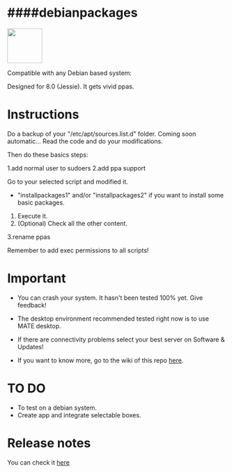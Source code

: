 ####debianpackages
=============================================
<img src="http://static2.linuxadictos.com/wp-content/uploads/logo-debian.jpg" width="80">

Compatible with any Debian based system:

Designed for 8.0 (Jessie). It gets vivid ppas.

Instructions
=============================================
Do a backup of your "/etc/apt/sources.list.d" folder. Coming soon automatic...
Read the code and do your modifications.

Then do these basics steps:

1.add normal user to sudoers
2.add ppa support

Go to your selected script and modified it.

* "installpackages1" and/or "installpackages2" if you want to install some basic packages.
1. Execute it.
1. (Optional) Check all the other content.

3.rename ppas

Remember to add exec permissions to all scripts!

Important
=============================================
* You can crash your system. It hasn't been tested 100% yet. Give feedback!
* The desktop environment recommended tested right now is to use MATE desktop.

* If there are connectivity problems select your best server on Software & Updates!
* If you want to know more, go to the wiki of this repo [here](https://github.com/tonigellida/ubuntupackages/wiki).

TO DO
=============================================
* To test on a debian system.
* Create app and integrate selectable boxes.

Release notes
=============================================
You can check it [here](https://github.com/adgellida/debianpackages/releases)
